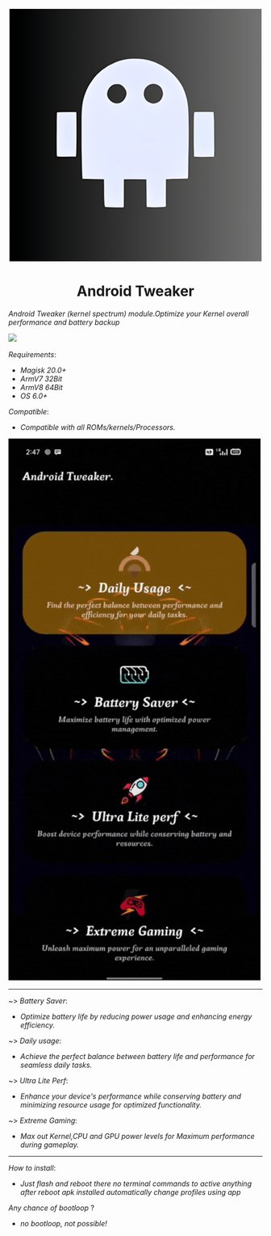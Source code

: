 
<p align="center"><a href="https://t.me/AndroidTweaker"><img src=".img/andro.jpg" width="500"></a></p> 

 <h1 align="center"><b>Android Tweaker</b></h1> 

*Android Tweaker (kernel spectrum) module.Optimize your Kernel overall performance and battery backup*

 <a href="https://t.me/AndroidTweaker"><img src="https://img.shields.io/badge/Join-Telegram%20Channel-red.svg?logo=Telegram"></a>

*Requirements*:
- *Magisk 20.0+*
- *ArmV7 32Bit*
- *ArmV8 64Bit*
- *OS 6.0+*

*Compatible*:
- *Compatible with all ROMs/kernels/Processors.*
  

<img src=".img/andro.gif" alt="Preview" width="500"/>

------------------------------
~> *Battery Saver*:
- *Optimize battery life by reducing power usage and enhancing energy efficiency.*

~> *Daily usage*:
- *Achieve the perfect balance between battery life and performance for seamless daily tasks.*

~> *Ultra Lite Perf*:
- *Enhance your device's performance while conserving battery and minimizing resource usage for optimized functionality.*

~> *Extreme Gaming*:
- *Max out Kernel,CPU and GPU power levels for Maximum performance during gameplay.*
------------------------------
*How to install*:
- *Just flash and reboot there no terminal commands to active anything after reboot apk installed automatically change profiles using app*

*Any chance of bootloop* ?
- *no bootloop, not possible!*
